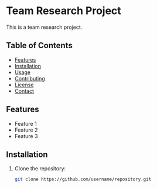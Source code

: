# Team  Research Project

This is a team research project.

## Table of Contents
- [Features](#features)
- [Installation](#installation)
- [Usage](#usage)
- [Contributing](#contributing)
- [License](#license)
- [Contact](#contact)

## Features
- Feature 1
- Feature 2
- Feature 3

## Installation
1. Clone the repository:
   ```bash
   git clone https://github.com/username/repository.git
